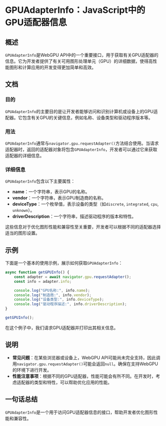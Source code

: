 <!--
Meta Description: # GPUAdapterInfo：JavaScript中的GPU适配器信息 ## 概述 `GPUAdapterInfo`是WebGPU API中的一个重要接口，用于获取有关GPU适配器的信息。它为开发者提供了有关可用图形处理单元（GPU）的详细数据，使得高性能图形和计算应用的开发变得更加简单和高效。...
Meta Keywords: gpuadapterinfo, info, gpu, console, log
-->

# GPUAdapterInfo：JavaScript中的GPU适配器信息

## 概述
`GPUAdapterInfo`是WebGPU API中的一个重要接口，用于获取有关GPU适配器的信息。它为开发者提供了有关可用图形处理单元（GPU）的详细数据，使得高性能图形和计算应用的开发变得更加简单和高效。

## 文档
### 目的
`GPUAdapterInfo`的主要目的是让开发者能够访问和识别计算机或设备上的GPU适配器。它包含有关GPU的关键信息，例如名称、设备类型和驱动程序版本等。

### 用法
`GPUAdapterInfo`通常与`navigator.gpu.requestAdapter()`方法结合使用。当请求适配器时，返回的适配器对象将包含`GPUAdapterInfo`，开发者可以通过它来获取适配器的详细信息。

### 详细信息
`GPUAdapterInfo`包含以下主要属性：

- **name**：一个字符串，表示GPU的名称。
- **vendor**：一个字符串，表示GPU制造商的名称。
- **deviceType**：一个枚举值，表示设备的类型（如`discrete`, `integrated`, `cpu`, `unknown`）。
- **driverDescription**：一个字符串，描述驱动程序的版本和特性。

这些信息对于优化图形性能和兼容性至关重要，开发者可以根据不同的适配器选择适当的图形设置。

## 示例
下面是一个基本的使用示例，展示如何获取`GPUAdapterInfo`：

```javascript
async function getGPUInfo() {
    const adapter = await navigator.gpu.requestAdapter();
    const info = adapter.info;

    console.log("GPU名称:", info.name);
    console.log("制造商:", info.vendor);
    console.log("设备类型:", info.deviceType);
    console.log("驱动程序描述:", info.driverDescription);
}

getGPUInfo();
```

在这个例子中，我们请求GPU适配器并打印出其相关信息。

## 说明
- **常见问题**：在某些浏览器或设备上，WebGPU API可能尚未完全支持，因此调用`navigator.gpu.requestAdapter()`可能会返回`null`。确保在支持WebGPU的环境下进行开发。
- **性能注意事项**：根据不同的GPU适配器，性能可能会有所不同。在开发时，考虑适配器的类型和特性，可以帮助优化应用的性能。

## 一句话总结
`GPUAdapterInfo`是一个用于访问GPU适配器信息的接口，帮助开发者优化图形性能和兼容性。
